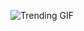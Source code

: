 
<!-- GIF_SECTION -->
![Trending GIF](https://media0.giphy.com/media/v1.Y2lkPThiYjIxNzcyOWMyZmE0NzIyMDJyZXh2M2IxbXFnYnQ4eTRmNjF1eDAyaTQ4dm5zNSZlcD12MV9naWZzX3NlYXJjaCZjdD1n/TDyxBGZcViZnoye8iN/giphy.gif)
<!-- END_GIF_SECTION -->
